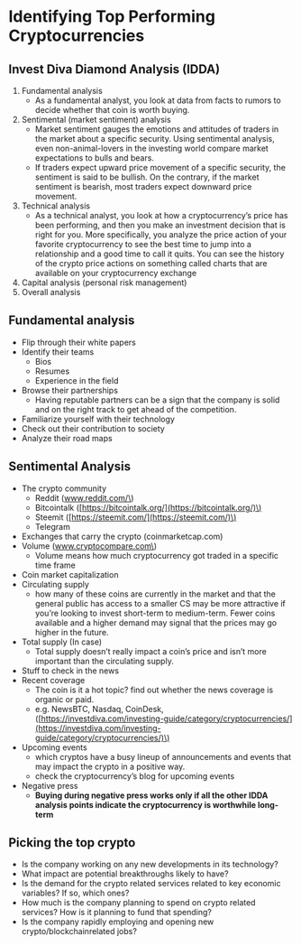 # Identifying Top Performing Cryptocurrencies

## Invest Diva Diamond Analysis \(IDDA\)

1. Fundamental analysis
   * As a fundamental analyst, you look at data from facts to rumors to decide whether that coin is worth buying.
2. Sentimental \(market sentiment\) analysis
   * Market sentiment gauges the emotions and attitudes of traders in the market about a specific security. Using sentimental analysis, even non-animal-lovers in the investing world compare market expectations to bulls and bears.
   * If traders expect upward price movement of a specific security, the sentiment is said to be bullish. On the contrary, if the market sentiment is bearish, most traders expect downward price movement.
3. Technical analysis
   * As a technical analyst, you look at how a cryptocurrency’s price has been performing, and then you make an investment decision that is right for you. More specifically, you analyze the price action of your favorite cryptocurrency to see the best time to jump into a relationship and a good time to call it quits. You can see the history of the crypto price actions on something called charts that are available on your cryptocurrency exchange
4. Capital analysis \(personal risk management\)
5. Overall analysis

## Fundamental analysis

* Flip through their white papers
* Identify their teams
  * Bios
  * Resumes
  * Experience in the field
* Browse their partnerships
  * Having reputable partners can be a sign that the company is solid and on the right track to get ahead of the competition.
* Familiarize yourself with their technology
* Check out their contribution to society
* Analyze their road maps

## Sentimental Analysis

* The crypto community
  * Reddit \(www.reddit.com/\)
  * Bitcointalk \([https://bitcointalk.org/](https://bitcointalk.org/)\)
  * Steemit \([https://steemit.com/](https://steemit.com/)\)
  * Telegram
* Exchanges that carry the crypto \(coinmarketcap.com\)
* Volume \(www.cryptocompare.com\)
  * Volume means how much cryptocurrency got traded in a specific time frame
* Coin market capitalization
* Circulating supply
  * how many of these coins are currently in the market and that the general public has access to a smaller CS may be more attractive if you’re looking to invest short-term to medium-term. Fewer coins available and a higher demand may signal that the prices may go higher in the future.
* Total supply \(In case\)
  * Total supply doesn’t really impact a coin’s price and isn’t more important than the circulating supply.
* Stuff to check in the news
* Recent coverage
  * The coin is it a hot topic? find out whether the news coverage is organic or paid.
  * e.g. NewsBTC, Nasdaq, CoinDesk, \([https://investdiva.com/investing-guide/category/cryptocurrencies/](https://investdiva.com/investing-guide/category/cryptocurrencies/)\)
* Upcoming events
  * which cryptos have a busy lineup of announcements and events that may impact the crypto in a positive way. 
  * check the cryptocurrency’s blog for upcoming events 
* Negative press
  * **Buying during negative press works only if all the other IDDA analysis points indicate the cryptocurrency is worthwhile long-term**

## Picking the top crypto

* Is the company working on any new developments in its technology?
* What impact are potential breakthroughs likely to have?
* Is the demand for the crypto related services related to key economic variables? If so, which ones?
* How much is the company planning to spend on crypto related services? How is it planning to fund that spending?
* Is the company rapidly employing and opening new crypto/blockchainrelated jobs?

